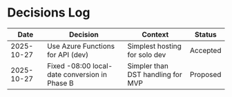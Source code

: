 # Decisions Log

| Date       | Decision                                        | Context                                      | Status    |
|------------|--------------------------------------------------|----------------------------------------------|-----------|
| 2025-10-27 | Use Azure Functions for API (dev)               | Simplest hosting for solo dev                | Accepted  |
| 2025-10-27 | Fixed -08:00 local-date conversion in Phase B   | Simpler than DST handling for MVP            | Proposed  |
